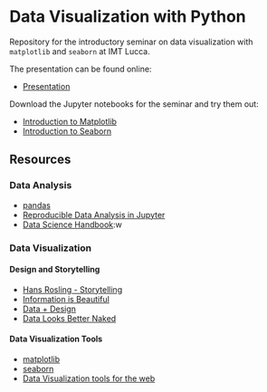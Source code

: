 # Data Visualization with Python

Repository for the introductory seminar on data visualization with ``matplotlib`` and ``seaborn`` at IMT Lucca.

The presentation can be found online:

* [Presentation](https://tsakim.github.io/dataviz_python/#/)

Download the Jupyter notebooks for the seminar and try them out:

* [Introduction to Matplotlib](https://github.com/tsakim/dataviz_python/blob/master/Introduction_to_Matplotlib.ipynb)
* [Introduction to Seaborn](https://github.com/tsakim/dataviz_python/blob/master/Introduction_to_Seaborn.ipynb)

## Resources

### Data Analysis
* [pandas](http://pandas.pydata.org/)
* [Reproducible Data Analysis in Jupyter](https://jakevdp.github.io/blog/2017/03/03/reproducible-data-analysis-in-jupyter/)
* [Data Science Handbook](https://github.com/jakevdp/PythonDataScienceHandbook):w

### Data Visualization

#### Design and Storytelling

* [Hans Rosling - Storytelling](https://www.ted.com/playlists/474/the_best_hans_rosling_talks_yo)          
* [Information is Beautiful](http://www.informationisbeautiful.net)
* [Data + Design](https://infoactive.co/data-design/)
* [Data Looks Better Naked](https://speakerdeck.com/cherdarchuk)

#### Data Visualization Tools

* [matplotlib](http://matplotlib.org/)
* [seaborn](https://seaborn.pydata.org/)
* [Data Visualization tools for the web](https://github.com/showcases/data-visualization)

